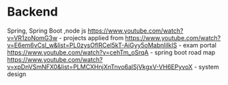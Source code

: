 # Backend
Spring, Spring Boot ,node js
https://www.youtube.com/watch?v=VR1zoNomG3w - projects applied from
https://www.youtube.com/watch?v=E6em6vCsl_w&list=PL0zysOflRCel5kT-AiGyy5oMabnlilkIS - exam portal
https://www.youtube.com/watch?v=cehTm_oSrqA - spring boot road map
https://www.youtube.com/watch?v=xpDnVSmNFX0&list=PLMCXHnjXnTnvo6alSjVkgxV-VH6EPyvoX - system design
